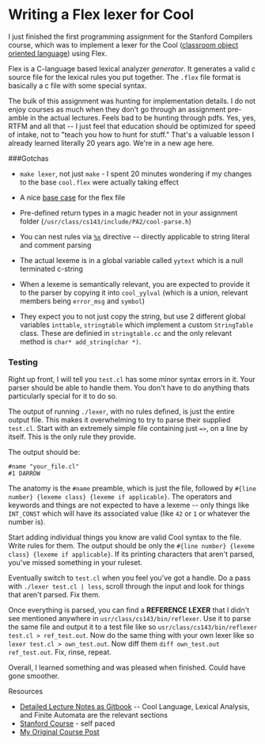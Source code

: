 # Writing a Flex lexer for Cool

I just finished the first programming assignment for the Stanford Compilers course, which was to implement a lexer for the Cool ([classroom object oriented language](https://en.wikipedia.org/wiki/Cool_(programming_language))) using Flex.

Flex is a C-language based lexical analyzer *generator*. It generates a valid c source file for the lexical rules you put together. The `.flex` file format is basically a c file with some special syntax.

The bulk of this assignment was hunting for implementation details. I do not enjoy courses as much when they don't go through an assignment pre-amble in the actual lectures. Feels bad to be hunting through pdfs. Yes, yes, RTFM and all that -- I just feel that education should be optimized for speed of intake, not to "teach you how to hunt for stuff." That's a valuable lesson I already learned literally 20 years ago. We're in a new age here.

###Gotchas
* `make lexer`, not just `make` - I spent 20 minutes wondering if my changes to the base `cool.flex` were actually taking effect

* A nice [base case](https://en.wikipedia.org/wiki/Flex_(lexical_analyser_generator)) for the flex file

* Pre-defined return types in a magic header not in your assignment folder (`/usr/class/cs143/include/PA2/cool-parse.h`)

* You can nest rules via [`%x`](http://flex.sourceforge.net/manual/Start-Conditions.html) directive -- directly applicable to string literal and comment parsing

* The actual lexeme is in a global variable called `yytext` which is a null terminated c-string

* When a lexeme is semantically relevant, you are expected to provide it to the parser by copying it into `cool_yylval` (which is a union, relevant members being `error_msg` and `symbol`)

* They expect you to not just copy the string, but use 2 different global variables `inttable`, `stringtable` which implement a custom `StringTable` class. These are definied in `stringtable.cc` and the only relevant method is `char* add_string(char *)`.

### Testing

Right up front, I will tell you `test.cl` has some minor syntax errors in it. Your parser should be able to handle them. You don't have to do anything thats particularly special for it to do so.

The output of running `./lexer`, with no rules defined, is just the entire output file. This makes it overwhelming to try to parse their supplied `test.cl`. Start with an extremely simple file containing just `=>`, on a line by itself. This is the only rule they provide. 

The output should be:
```
#name "your_file.cl"
#1 DARROW
```

The anatomy is the `#name` preamble, which is just the file, followed by `#{line number} {lexeme class} {lexeme if applicable}`. The operators and keywords and things are not expected to have a lexeme -- only things like `INT_CONST` which will have its associated value (like `42` or `1` or whatever the number is).

Start adding individual things you know are valid Cool syntax to the file. Write rules for them. The output should be only the `#{line number} {lexeme class} {lexeme if applicable}`. If its printing characters that aren't parsed, you've missed something in your ruleset.

Eventually switch to `test.cl` when you feel you've got a handle. Do a pass with `./lexer test.cl | less`, scroll through the input and look for things that aren't parsed. Fix them.

Once everything is parsed, you can find a **REFERENCE LEXER** that I didn't see mentioned anywhere in `usr/class/cs143/bin/reflexer`. Use it to parse the same file and output it to a test file like so `usr/class/cs143/bin/reflexer test.cl > ref_test.out`. Now do the same thing with your own lexer like so `lexer test.cl > own_test.out`. Now diff them `diff own_test.out ref_test.out`. Fix, rinse, repeat.

Overall, I learned something and was pleased when finished. Could have gone smoother.


Resources

* [Detailed Lecture Notes as Gitbook](http://jmoyers.org/compilers/) -- Cool Language, Lexical Analysis, and Finite Automata are the relevant sections
* [Stanford Course](https://class.coursera.org/compilers-004/) - self paced
* [My Original Course Post](http://jmoyers.org/stanford-compilers-course/)

